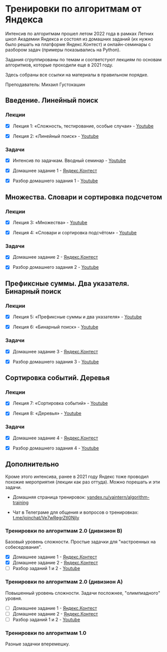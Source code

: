 # Тренировки по алгоритмам от Яндекса

Интенсив по алгоритмам прошел летом 2022 года в рамках Летних школ Академии Яндекса и состоял из домашних заданий (их нужно было решать на платформе Яндекс.Контест) и онлайн-семинары с разбором задач (примеры показывались на Python).

Задания сгруппированы по темам и соответстуют лекциям по основам алгоритмов, которые проходили еще в 2021 году.

Здесь собраны все ссылки на материалы в правильном порядке.

Преподаватель: Михаил Густокашин

## Введение. Линейный поиск

### Лекции

- [x] Лекция 1: «Сложность, тестирование, особые случаи» - [Youtube](https://www.youtube.com/watch?v=QLhqYNsPIVo&list=PL6Wui14DvQPySdPv5NUqV3i8sDbHkCKC5)

- [x] Лекция 2: «Линейный поиск» - [Youtube](https://www.youtube.com/watch?v=SKwB41FrGgU&list=PL6Wui14DvQPySdPv5NUqV3i8sDbHkCKC5&index=2)

### Задачи

- [x] Интенсив по задачкам. Вводный семинар - [Youtube](https://youtu.be/KXZhSizvig4)

- [x] Домашнее задание 1 - [Яндекс.Контест](https://contest.yandex.ru/contest/39359)

- [x] Разбор домашнего задания 1 - [Youtube](https://youtu.be/aJs9TQOadfA)

## Множества. Словари и сортировка подсчетом

### Лекции

- [x] Лекция 3: «Множества» - [Youtube](https://www.youtube.com/watch?v=PUpmV2ieIHA&list=PL6Wui14DvQPySdPv5NUqV3i8sDbHkCKC5&index=3)

- [x] Лекция 4: «Словари и сортировка подсчётом» - [Youtube](https://www.youtube.com/watch?v=Nb5mW1yWVSs&list=PL6Wui14DvQPySdPv5NUqV3i8sDbHkCKC5&index=4)

### Задачи

- [x] Домашнее задание 2 - [Яндекс.Контест](https://contest.yandex.ru/contest/39714)

- [x] Разбор домашнего задания 2 - [Youtube](https://www.youtube.com/watch?v=BjIrSQAMzr0)

## Префиксные суммы. Два указателя. Бинарный поиск

### Лекции

- [x] Лекция 5: «Префиксные суммы и два указателя» - [Youtube](https://www.youtube.com/watch?v=de28y8Dcvkg&list=PL6Wui14DvQPySdPv5NUqV3i8sDbHkCKC5&index=6)

- [x] Лекция 6: «Бинарный поиск» - [Youtube](https://www.youtube.com/watch?v=YENpZexHfuk&list=PL6Wui14DvQPySdPv5NUqV3i8sDbHkCKC5&index=7)

### Задачи

- [x] Домашнее задание 3 - [Яндекс.Контест](https://contest.yandex.ru/contest/40146)

- [x] Разбор домашнего задания 3 - [Youtube](https://youtu.be/J9LUtUbMRpk)

## Сортировка событий. Деревья

### Лекции

- [x] Лекция 7: «Сортировка событий» - [Youtube](https://www.youtube.com/watch?v=hGixDBO-p6Q&list=PL6Wui14DvQPySdPv5NUqV3i8sDbHkCKC5&index=9)

- [x] Лекция 8: «Деревья» - [Youtube](https://www.youtube.com/watch?v=lEJzqHgyels&list=PL6Wui14DvQPySdPv5NUqV3i8sDbHkCKC5&index=10)

### Задачи

- [x] Домашнее задание 4 - [Яндекс.Контест](https://contest.yandex.ru/contest/40183)

- [x] Разбор домашнего задания 4 - [Youtube](https://youtu.be/coZrFBPnFco)

## Дополнительно

Кроме этого интенсива, ранее в 2021 году Яндекс тоже проводил похожие мероприятия (лекции как раз оттуда). Можно порешать и эти задачи.

- Домашняя страница тренировок: [yandex.ru/yaintern/algorithm-training](https://yandex.ru/yaintern/algorithm-training)

- Чат в Телеграме для общения и вопросов о тренировках: [t.me/joinchat/Ve7wRegrZtI0NjIy](https://t.me/joinchat/Ve7wRegrZtI0NjIy)

### Тренировки по алгоритмам 2.0 (дивизион B)

Базовый уровень сложности. Простые задачки для "настроенных на собеседования".

- [x] Домашнее задание 1 - [Яндекс.Контест](https://contest.yandex.ru/contest/28730/enter/)
- [x] Домашнее задание 2 - [Яндекс.Контест](https://contest.yandex.ru/contest/28738/enter/)
- [ ] Разбор заданий 1 и 2 - [Youtube](https://www.youtube.com/watch?v=WZgl1GW3lMA)

### Тренировки по алгоритмам 2.0 (дивизион A)

Повышенный уровень сложности. Задачи посложнее, "олимпиадного" уровня.

- [ ] Домашнее задание 1 - [Яндекс.Контест](https://contest.yandex.ru/contest/28724/enter/)
- [ ] Домашнее задание 2 - [Яндекс.Контест](https://contest.yandex.ru/contest/28736/enter/)
- [ ] Разбор заданий 1 и 2 - [Youtube](https://www.youtube.com/watch?v=SP_zryTfMIc)

### Тренировки по алгоритмам 1.0

Разные задачки вперемешку.
